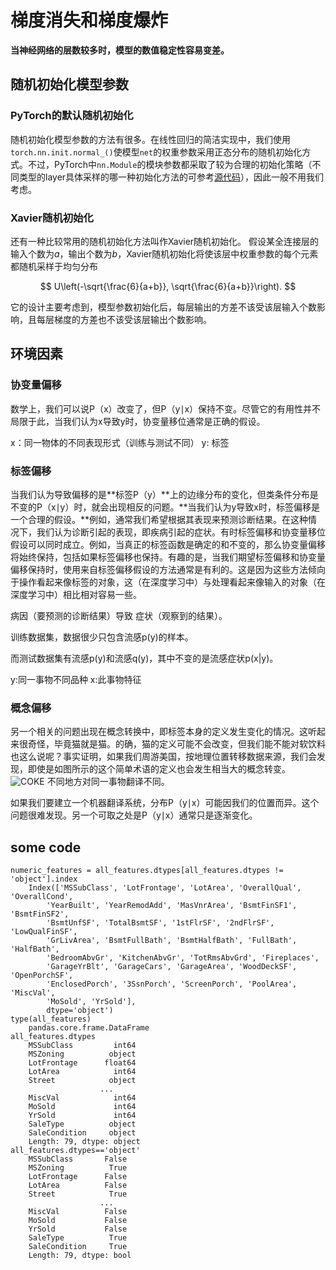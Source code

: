 # 梯度消失和梯度爆炸
**当神经网络的层数较多时，模型的数值稳定性容易变差。**

## 随机初始化模型参数
###  PyTorch的默认随机初始化

随机初始化模型参数的方法有很多。在线性回归的简洁实现中，我们使用`torch.nn.init.normal_()`使模型`net`的权重参数采用正态分布的随机初始化方式。不过，PyTorch中`nn.Module`的模块参数都采取了较为合理的初始化策略（不同类型的layer具体采样的哪一种初始化方法的可参考[源代码](https://github.com/pytorch/pytorch/tree/master/torch/nn/modules)），因此一般不用我们考虑。


### Xavier随机初始化

还有一种比较常用的随机初始化方法叫作Xavier随机初始化。
假设某全连接层的输入个数为$a$，输出个数为$b$，Xavier随机初始化将使该层中权重参数的每个元素都随机采样于均匀分布


$$
U\left(-\sqrt{\frac{6}{a+b}}, \sqrt{\frac{6}{a+b}}\right).
$$


它的设计主要考虑到，模型参数初始化后，每层输出的方差不该受该层输入个数影响，且每层梯度的方差也不该受该层输出个数影响。

## 环境因素

### 协变量偏移

数学上，我们可以说P（x）改变了，但P（y∣x）保持不变。尽管它的有用性并不局限于此，当我们认为x导致y时，协变量移位通常是正确的假设。

x：同一物体的不同表现形式（训练与测试不同）
y: 标签

### 标签偏移


当我们认为导致偏移的是**标签P（y）**上的边缘分布的变化，但类条件分布是不变的P（x∣y）时，就会出现相反的问题。**当我们认为y导致x时，标签偏移是一个合理的假设。**例如，通常我们希望根据其表现来预测诊断结果。在这种情况下，我们认为诊断引起的表现，即疾病引起的症状。有时标签偏移和协变量移位假设可以同时成立。例如，当真正的标签函数是确定的和不变的，那么协变量偏移将始终保持，包括如果标签偏移也保持。有趣的是，当我们期望标签偏移和协变量偏移保持时，使用来自标签偏移假设的方法通常是有利的。这是因为这些方法倾向于操作看起来像标签的对象，这（在深度学习中）与处理看起来像输入的对象（在深度学习中）相比相对容易一些。

病因（要预测的诊断结果）导致 症状（观察到的结果）。  

训练数据集，数据很少只包含流感p(y)的样本。  

而测试数据集有流感p(y)和流感q(y)，其中不变的是流感症状p(x|y)。

y:同一事物不同品种
x:此事物特征

### 概念偏移

另一个相关的问题出现在概念转换中，即标签本身的定义发生变化的情况。这听起来很奇怪，毕竟猫就是猫。的确，猫的定义可能不会改变，但我们能不能对软饮料也这么说呢？事实证明，如果我们周游美国，按地理位置转移数据来源，我们会发现，即使是如图所示的这个简单术语的定义也会发生相当大的概念转变。
![COKE](dataset/coke.png)
不同地方对同一事物翻译不同。

如果我们要建立一个机器翻译系统，分布P（y∣x）可能因我们的位置而异。这个问题很难发现。另一个可取之处是P（y∣x）通常只是逐渐变化。

## some code
```
numeric_features = all_features.dtypes[all_features.dtypes != 'object'].index
    Index(['MSSubClass', 'LotFrontage', 'LotArea', 'OverallQual', 'OverallCond',
        'YearBuilt', 'YearRemodAdd', 'MasVnrArea', 'BsmtFinSF1', 'BsmtFinSF2',
        'BsmtUnfSF', 'TotalBsmtSF', '1stFlrSF', '2ndFlrSF', 'LowQualFinSF',
        'GrLivArea', 'BsmtFullBath', 'BsmtHalfBath', 'FullBath', 'HalfBath',
        'BedroomAbvGr', 'KitchenAbvGr', 'TotRmsAbvGrd', 'Fireplaces',
        'GarageYrBlt', 'GarageCars', 'GarageArea', 'WoodDeckSF', 'OpenPorchSF',
        'EnclosedPorch', '3SsnPorch', 'ScreenPorch', 'PoolArea', 'MiscVal',
        'MoSold', 'YrSold'],
        dtype='object')
type(all_features)
    pandas.core.frame.DataFrame
all_features.dtypes
    MSSubClass         int64
    MSZoning          object
    LotFrontage      float64
    LotArea            int64
    Street            object
                    ...   
    MiscVal            int64
    MoSold             int64
    YrSold             int64
    SaleType          object
    SaleCondition     object
    Length: 79, dtype: object
all_features.dtypes=='object'
    MSSubClass       False
    MSZoning          True
    LotFrontage      False
    LotArea          False
    Street            True
                    ...  
    MiscVal          False
    MoSold           False
    YrSold           False
    SaleType          True
    SaleCondition     True
    Length: 79, dtype: bool
```